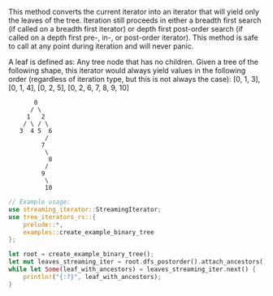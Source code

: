 This method converts the current iterator into an iterator that will yield only the leaves of the tree. Iteration still proceeds in either a breadth first search (if called on a breadth first iterator) or depth first post-order search (if called on a depth first pre-, in-, or post-order iterator). This method is safe to call at any point during iteration and will never panic.

A leaf is defined as: Any tree node that has no children. Given a tree of the following shape, this iterator would always yield values in the following order (regardless of iteration type, but this is not always the case):
\[0, 1, 3\], \[0, 1, 4\], \[0, 2, 5\], \[0, 2, 6, 7, 8, 9, 10\]

```text
       0
      / \
     1   2
    / \ / \
   3  4 5  6
          /
         7
          \
           8
          /
         9
          \
          10
```

```rust
// Example usage:
use streaming_iterator::StreamingIterator;
use tree_iterators_rs::{
    prelude::*,
    examples::create_example_binary_tree
};

let root = create_example_binary_tree();
let mut leaves_streaming_iter = root.dfs_postorder().attach_ancestors().leaves();
while let Some(leaf_with_ancestors) = leaves_streaming_iter.next() {
    println!("{:?}", leaf_with_ancestors);
}
```